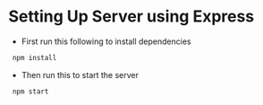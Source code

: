 # Setting Up Server using Express

- First run this following to install dependencies
```bash
 npm install
```
- Then run this to start the server
```bash
 npm start
```